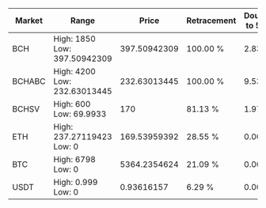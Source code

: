 | Market | Range | Price| Retracement | Doubles to 50% |
| --- | --- | --- | --- | --- |
| BCH | High: 1850<br />Low: 397.50942309 | 397.50942309 | 100.00 % | 2.83 |
| BCHABC | High: 4200<br />Low: 232.63013445 | 232.63013445 | 100.00 % | 9.53 |
| BCHSV | High: 600<br />Low: 69.9933 | 170 | 81.13 % | 1.97 |
| ETH | High: 237.27119423<br />Low: 0 | 169.53959392 | 28.55 % | 0.00 |
| BTC | High: 6798<br />Low: 0 | 5364.2354624 | 21.09 % | 0.00 |
| USDT | High: 0.999<br />Low: 0 | 0.93616157 | 6.29 % | 0.00 |
